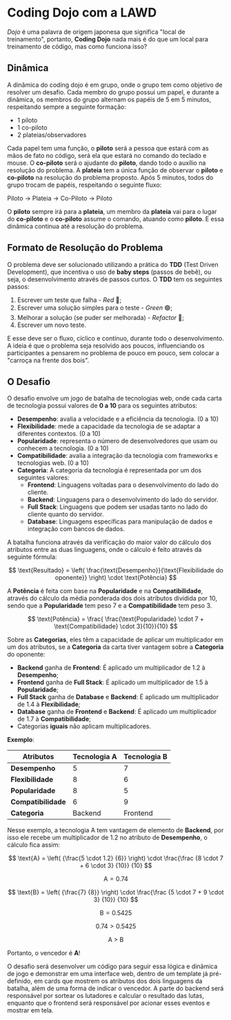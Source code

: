 # Coding Dojo com a LAWD

_Dojo_ é uma palavra de origem japonesa que significa "local de treinamento", portanto, **Coding Dojo** nada mais é do que um local para treinamento de código, mas como funciona isso?

## Dinâmica

A dinâmica do coding dojo é em grupo, onde o grupo tem como objetivo de resolver um desafio. Cada membro do grupo possui um papel, e durante a dinâmica, os membros do grupo alternam os papéis de 5 em 5 minutos, respeitando sempre a seguinte formação:

-   1 piloto
-   1 co-piloto
-   2 plateias/observadores

Cada papel tem uma função, o **piloto** será a pessoa que estará com as mãos de fato no código, será ela que estará no comando do teclado e mouse. O **co-piloto** será o ajudante do **piloto**, dando todo o auxílio na resolução do problema. A **plateia** tem a única função de observar o **piloto** e **co-piloto** na resolução do problema proposto.
Após 5 minutos, todos do grupo trocam de papéis, respeitando o seguinte fluxo:

Piloto -> Plateia -> Co-Piloto -> Piloto

O **piloto** sempre irá para a **plateia**, um membro da **plateia** vai para o lugar do **co-piloto** e o **co-piloto** assume o comando, atuando como **piloto**.
E essa dinâmica continua até a resolução do problema.

## Formato de Resolução do Problema

O problema deve ser solucionado utilizando a prática do **TDD** (Test Driven Development), que incentiva o uso de **baby steps** (passos de bebê), ou seja, o desenvolvimento através de passos curtos. O **TDD** tem os seguintes passos:

1. Escrever um teste que falha - _Red_ 🔴;
2. Escrever uma solução simples para o teste - _Green_ 🟢;
3. Melhorar a solução (se puder ser melhorada) - _Refactor_ 🔵;
4. Escrever um novo teste.

E esse deve ser o fluxo, cíclico e contínuo, durante todo o desenvolvimento. A ideia é que o problema seja resolvido aos poucos, influenciando os participantes a pensarem no problema de pouco em pouco, sem colocar a "carroça na frente dos bois".

## O Desafio

O desafio envolve um jogo de batalha de tecnologias web, onde cada carta de tecnologia possui valores de **0 a 10** para os seguintes atributos:

-   **Desempenho**: avalia a velocidade e a eficiência da tecnologia. (0 a 10)
-   **Flexibilidade**: mede a capacidade da tecnologia de se adaptar a diferentes contextos. (0 a 10)
-   **Popularidade**: representa o número de desenvolvedores que usam ou conhecem a tecnologia. (0 a 10)
-   **Compatibilidade**: avalia a integração da tecnologia com frameworks e tecnologias web. (0 a 10)
-   **Categoria**: A categoria da tecnologia é representada por um dos seguintes valores:
    -   **Frontend**: Linguagens voltadas para o desenvolvimento do lado do cliente.
    -   **Backend**: Linguagens para o desenvolvimento do lado do servidor.
    -   **Full Stack**: Linguagens que podem ser usadas tanto no lado do cliente quanto do servidor.
    -   **Database**: Linguagens específicas para manipulação de dados e integração com bancos de dados.

A batalha funciona através da verificação do maior valor do cálculo dos atributos entre as duas linguagens, onde o cálculo é feito através da seguinte fórmula:

$$
\text{Resultado} = \left( \frac{\text{Desempenho}}{\text{Flexibilidade do oponente}} \right) \cdot \text{Potência}
$$

A **Potência** é feita com base na **Popularidade** e na **Compatibilidade**, através do cálculo da média ponderada dos dois atributos dividida por 10, sendo que a **Popularidade** tem peso 7 e a **Compatibilidade** tem peso 3.

$$
\text{Potência} = \frac{ \frac{\text{Popularidade} \cdot 7 + \text{Compatibilidade} \cdot 3}{10}}{10}
$$

Sobre as **Categorias**, eles têm a capacidade de aplicar um multiplicador em um dos atributos, se a **Categoria** da carta tiver vantagem sobre a **Categoria** do oponente:

-   **Backend** ganha de **Frontend**: É aplicado um multiplicador de 1.2 à **Desempenho**;
-   **Frontend** ganha de **Full Stack**: É aplicado um multiplicador de 1.5 à **Popularidade**;
-   **Full Stack** ganha de **Database** e **Backend**: É aplicado um multiplicador de 1.4 à **Flexibilidade**;
-   **Database** ganha de **Frontend** e **Backend**: É aplicado um multiplicador de 1.7 à **Compatibilidade**;
-   Categorias **iguais** não aplicam multiplicadores.

**Exemplo**:

| Atributos           | Tecnologia A | Tecnologia B |
| ------------------- | ------------ | ------------ |
| **Desempenho**      | 5            | 7            |
| **Flexibilidade**   | 8            | 6            |
| **Popularidade**    | 8            | 5            |
| **Compatibilidade** | 6            | 9            |
| **Categoria**       | Backend      | Frontend     |

Nesse exemplo, a tecnologia A tem vantagem de elemento de **Backend**, por isso ele recebe um multiplicador de 1.2 no atributo de **Desempenho**, o cálculo fica assim:

$$
\text{A} = \left( {\frac{5 \cdot 1.2} {6}} \right) \cdot \frac{\frac {8 \cdot 7 + 6 \cdot 3} {10}} {10}
$$

$$
\text{A} = {0.74}
$$

$$
\text{B} = \left( {\frac{7} {8}} \right) \cdot \frac{\frac {5 \cdot 7 + 9 \cdot 3} {10}} {10}
$$

$$
\text{B} = {0.5425}
$$

$$
{0.74 > 0.5425}
$$

$$
\text{A > B}
$$

Portanto, o vencedor é **A**!

O desafio será desenvolver um código para seguir essa lógica e dinâmica de jogo e demonstrar em uma interface web, dentro de um template já pré-definido, em cards que mostrem os atributos dos dois linguagens da batalha, além de uma forma de indicar o vencedor. A parte do backend será responsável por sortear os lutadores e calcular o resultado das lutas, enquanto que o frontend será responsável por acionar esses eventos e mostrar em tela.

